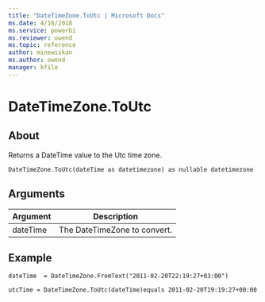 ```yaml
---
title: "DateTimeZone.ToUtc | Microsoft Docs"
ms.date: 4/16/2018
ms.service: powerbi
ms.reviewer: owend
ms.topic: reference
author: minewiskan
ms.author: owend
manager: kfile
---
```

# DateTimeZone.ToUtc

  
## About  
Returns a DateTime value to the Utc time zone.  
  
```  
DateTimeZone.ToUtc(dateTime as datetimezone) as nullable datetimezone  
```  
  
## Arguments  
  
|Argument|Description|  
|------------|---------------|  
|dateTime|The DateTimeZone to convert.|  
  
## Example  
  
```  
dateTime  = DateTimeZone.FromText("2011-02-20T22:19:27+03:00")  
```  
  
```  
utcTime = DateTimeZone.ToUtc(dateTime)equals 2011-02-20T19:19:27+00:00  
```  
